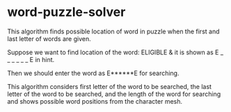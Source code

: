 # word-puzzle-solver
This algorithm finds possible location of word in puzzle when the first and last letter of words are given.

Suppose we want to find location of the word: ELIGIBLE & it is shown as E _ _ _ _ _ _ E in hint.

Then we should enter the word as E******E for searching.

This algorithm considers first letter of the word to be searched, the last letter of the word to be searched, and the length of the word for searching and shows possible word positions from the character mesh.
